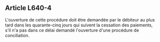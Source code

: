 Article L640-4
----
L'ouverture de cette procédure doit être demandée par le débiteur au plus tard
dans les quarante-cinq jours qui suivent la cessation des paiements, s'il n'a
pas dans ce délai demandé l'ouverture d'une procédure de conciliation.
